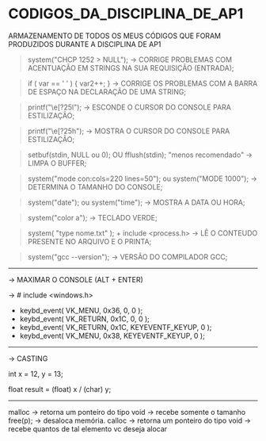 # CODIGOS_DA_DISCIPLINA_DE_AP1
ARMAZENAMENTO DE TODOS OS MEUS CÓDIGOS QUE FORAM PRODUZIDOS DURANTE A DISCIPLINA DE AP1

> system("CHCP 1252 > NULL");   -> CORRIGE PROBLEMAS COM ACENTUAÇÃO EM STRINGS NA SUA REQUISIÇÃO (ENTRADA);

> if ( var == ' ' ) { var2++; } -> CORRIGE OS PROBLEMAS COM A BARRA DE ESPAÇO NA DECLARAÇÃO DE UMA STRING;

> printf("\e[?25l");            -> ESCONDE O CURSOR DO CONSOLE PARA ESTILIZAÇÃO;

> printf("\e[?25h");            -> MOSTRA O CURSOR DO CONSOLE PARA ESTILIZAÇÃO;
    
> setbuf(stdin, NULL ou 0); OU fflush(stdin); "menos recomendado"     -> LIMPA O BUFFER; 

> system("mode con:cols=220 lines=50"); ou system("MODE 1000");       -> DETERMINA O TAMANHO DO CONSOLE;

> system("date"); ou system("time"); -> MOSTRA A DATA OU HORA;

> system("color a"); -> TECLADO VERDE;

> system( "type nome.txt" ); + include <process.h>  -> LÊ O CONTEUDO PRESENTE NO ARQUIVO E O PRINTA;

> system("gcc --version"); -> VERSÃO DO COMPILADOR GCC;

-------------------------------------------------------------------------------------------------------------------------------------------------------------------------

-> MAXIMAR O CONSOLE (ALT + ENTER) 

-> # include <windows.h>

- keybd_event( VK_MENU, 0x36, 0, 0 );
- keybd_event( VK_RETURN, 0x1C, 0, 0 );
- keybd_event( VK_RETURN, 0x1C, KEYEVENTF_KEYUP, 0 );
- keybd_event( VK_MENU, 0x38, KEYEVENTF_KEYUP, 0 );

-------------------------------------------------------------------------------------------------------------------------------------------------------------------------

-> CASTING  

int x = 12, y = 13;

float result = (float) x / (char) y;

-------------------------------------------------------------------------------------------------------------------------------------------------------------------------

malloc   -> retorna um ponteiro do tipo void -> recebe somente o tamanho
free(p); -> desaloca memória.
calloc   -> retorna um ponteiro do tipo void -> recebe quantos de tal elemento vc deseja alocar
                                   


